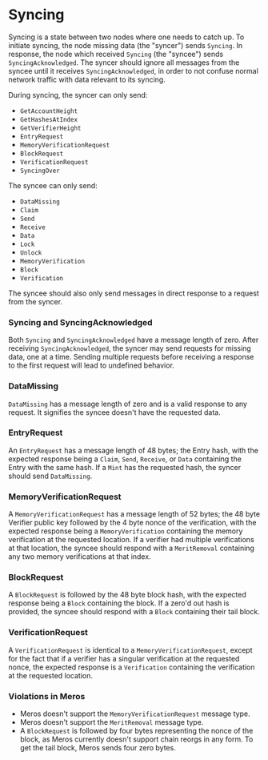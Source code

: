 # Syncing

Syncing is a state between two nodes where one needs to catch up. To initiate syncing, the node missing data (the "syncer") sends `Syncing`. In response, the node which received `Syncing` (the "syncee") sends `SyncingAcknowledged`. The syncer should ignore all messages from the syncee until it receives `SyncingAcknowledged`, in order to not confuse normal network traffic with data relevant to its syncing.

During syncing, the syncer can only send:

- `GetAccountHeight`
- `GetHashesAtIndex`
- `GetVerifierHeight`
- `EntryRequest`
- `MemoryVerificationRequest`
- `BlockRequest`
- `VerificationRequest`
- `SyncingOver`

The syncee can only send:
- `DataMissing`
- `Claim`
- `Send`
- `Receive`
- `Data`
- `Lock`
- `Unlock`
- `MemoryVerification`
- `Block`
- `Verification`

The syncee should also only send messages in direct response to a request from the syncer.

### Syncing and SyncingAcknowledged

Both `Syncing` and `SyncingAcknowledged` have a message length of zero. After receiving `SyncingAcknowledged`, the syncer may send requests for missing data, one at a time. Sending multiple requests before receiving a response to the first request will lead to undefined behavior.

### DataMissing

`DataMissing` has a message length of zero and is a valid response to any request. It signifies the syncee doesn't have the requested data.

### EntryRequest

An `EntryRequest` has a message length of 48 bytes; the Entry hash, with the expected response being a `Claim`, `Send`, `Receive`, or `Data` containing the Entry with the same hash. If a `Mint` has the requested hash, the syncer should send `DataMissing`.

### MemoryVerificationRequest

A `MemoryVerificationRequest` has a message length of 52 bytes; the 48 byte Verifier public key followed by the 4 byte nonce of the verification, with the expected response being a `MemoryVerification` containing the memory verification at the requested location. If a verifier had multiple verifications at that location, the syncee should respond with a `MeritRemoval` containing any two memory verifications at that index.

### BlockRequest

A `BlockRequest` is followed by the 48 byte block hash, with the expected response being a `Block` containing the block. If a zero'd out hash is provided, the syncee should respond with a `Block` containing their tail block.

### VerificationRequest

A `VerificationRequest` is identical to a `MemoryVerificationRequest`, except for the fact that if a verifier has a singular verification at the requested nonce, the expected response is a `Verification` containing the verification at the requested location.

### Violations in Meros

- Meros doesn't support the `MemoryVerificationRequest` message type.
- Meros doesn't support the `MeritRemoval` message type.
- A `BlockRequest` is followed by four bytes representing the nonce of the block, as Meros currently doesn't support chain reorgs in any form. To get the tail block, Meros sends four zero bytes.
